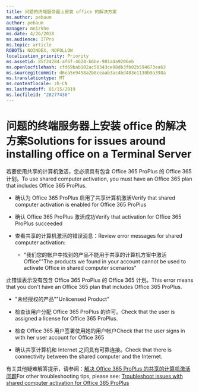 ```yaml
---
title: 问题的终端服务器上安装 office 的解决方案
ms.author: pebaum
author: pebaum
manager: mnirkhe
ms.date: 4/26/2018
ms.audience: ITPro
ms.topic: article
ROBOTS: NOINDEX, NOFOLLOW
localization_priority: Priority
ms.assetid: 85f24284-af6f-4624-b6be-901a4a9206eb
ms.openlocfilehash: cfd69bab102ac58343ce98db3fb02b594673ea63
ms.sourcegitcommit: d6ea5e9458a2b8ceaab3ac4bd483e1130b9a398a
ms.translationtype: MT
ms.contentlocale: zh-CN
ms.lasthandoff: 01/15/2019
ms.locfileid: "28277436"
---
```

# <a name="solutions-for-issues-around-installing-office-on-a-terminal-server"></a><span data-ttu-id="11dfb-102">问题的终端服务器上安装 office 的解决方案</span><span class="sxs-lookup"><span data-stu-id="11dfb-102">Solutions for issues around installing office on a Terminal Server</span></span>

<span data-ttu-id="11dfb-103">若要使用共享的计算机激活，您必须具有包含 Office 365 ProPlus 的 Office 365 计划。</span><span class="sxs-lookup"><span data-stu-id="11dfb-103">To use shared computer activation, you must have an Office 365 plan that includes Office 365 ProPlus.</span></span>
  
- <span data-ttu-id="11dfb-104">确认为 Office 365 ProPlus 启用了共享计算机激活</span><span class="sxs-lookup"><span data-stu-id="11dfb-104">Verify that shared computer activation is enabled for Office 365 ProPlus</span></span>
    
- <span data-ttu-id="11dfb-105">确认 Office 365 ProPlus 激活成功</span><span class="sxs-lookup"><span data-stu-id="11dfb-105">Verify that activation for Office 365 ProPlus succeeded</span></span>
    
- <span data-ttu-id="11dfb-106">查看共享的计算机激活的错误消息：</span><span class="sxs-lookup"><span data-stu-id="11dfb-106">Review error messages for shared computer activation:</span></span>
    
  - <span data-ttu-id="11dfb-107">"我们您的帐户中找到的产品不能用于共享的计算机方案中激活 Office"</span><span class="sxs-lookup"><span data-stu-id="11dfb-107">"The products we found in your account cannot be used to activate Office in shared computer scenarios"</span></span>
  
<span data-ttu-id="11dfb-108">此错误表示没有包含 Office 365 ProPlus 的 Office 365 计划。</span><span class="sxs-lookup"><span data-stu-id="11dfb-108">This error means that you don't have an Office 365 plan that includes Office 365 ProPlus.</span></span>
    
  - <span data-ttu-id="11dfb-109">"未经授权的产品"</span><span class="sxs-lookup"><span data-stu-id="11dfb-109">"Unlicensed Product"</span></span>
    
  - <span data-ttu-id="11dfb-110">检查该用户分配 Office 365 ProPlus 的许可。</span><span class="sxs-lookup"><span data-stu-id="11dfb-110">Check that the user is assigned a license for Office 365 ProPlus.</span></span>
    
  - <span data-ttu-id="11dfb-111">检查 Office 365 用户签署使用她的用户帐户</span><span class="sxs-lookup"><span data-stu-id="11dfb-111">Check that the user signs in with her user account for Office 365</span></span>
    
  - <span data-ttu-id="11dfb-112">确认共享计算机和 Internet 之间具有可靠连接。</span><span class="sxs-lookup"><span data-stu-id="11dfb-112">Check that there is connectivity between the shared computer and the Internet.</span></span>
    
<span data-ttu-id="11dfb-113">有关其他疑难解答提示，请参阅：[解决 Office 365 ProPlus 的共享的计算机激活问题](https://docs.microsoft.com/DeployOffice/troubleshoot-issues-with-shared-computer-activation-for-office-365-proplus)</span><span class="sxs-lookup"><span data-stu-id="11dfb-113">For other troubleshooting tips, please see: [Troubleshoot issues with shared computer activation for Office 365 ProPlus](https://docs.microsoft.com/DeployOffice/troubleshoot-issues-with-shared-computer-activation-for-office-365-proplus)</span></span>
  

